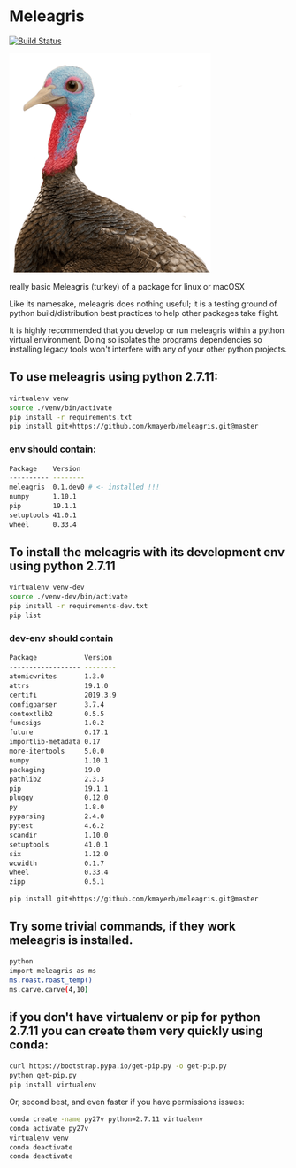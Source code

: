 # Meleagris
[![Build Status](https://travis-ci.com/kmayerb/Meleagris.svg?branch=master)](https://travis-ci.com/kmayerb/Meleagris)

![meleagris](tk1.png)

really basic Meleagris (turkey) of a package for linux or macOSX

Like its namesake, meleagris does nothing useful; it is a testing ground of python build/distribution best practices to help other packages take flight.

It is highly recommended that you develop or run meleagris within a python virtual environment. Doing so isolates the programs dependencies so installing legacy tools won't interfere with any of your other python projects.

## To use meleagris using python 2.7.11:
```bash
virtualenv venv
source ./venv/bin/activate
pip install -r requirements.txt
pip install git+https://github.com/kmayerb/meleagris.git@master
```
### env should contain:

```bash
Package    Version
---------- --------
meleagris  0.1.dev0 # <- installed !!!
numpy      1.10.1  
pip        19.1.1  
setuptools 41.0.1  
wheel      0.33.4
```


## To install the meleagris with its development env using python 2.7.11
```bash
virtualenv venv-dev
source ./venv-dev/bin/activate
pip install -r requirements-dev.txt
pip list
```

### dev-env should contain
```bash
Package            Version
------------------ --------
atomicwrites       1.3.0   
attrs              19.1.0  
certifi            2019.3.9
configparser       3.7.4   
contextlib2        0.5.5   
funcsigs           1.0.2   
future             0.17.1  
importlib-metadata 0.17    
more-itertools     5.0.0   
numpy              1.10.1  
packaging          19.0    
pathlib2           2.3.3   
pip                19.1.1  
pluggy             0.12.0  
py                 1.8.0   
pyparsing          2.4.0   
pytest             4.6.2   
scandir            1.10.0  
setuptools         41.0.1  
six                1.12.0  
wcwidth            0.1.7   
wheel              0.33.4  
zipp               0.5.1  
```

```
pip install git+https://github.com/kmayerb/meleagris.git@master
```




## Try some trivial commands, if they work meleagris is installed.
```bash
python
import meleagris as ms
ms.roast.roast_temp()
ms.carve.carve(4,10)
```

## if you don't have virtualenv or pip for python 2.7.11 you can create them very quickly using conda:
```bash
curl https://bootstrap.pypa.io/get-pip.py -o get-pip.py
python get-pip.py
pip install virtualenv
```

Or, second best, and even faster if you have permissions issues:
```bash
conda create -name py27v python=2.7.11 virtualenv
conda activate py27v
virtualenv venv
conda deactivate
conda deactivate
```
